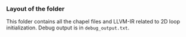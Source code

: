 ### Layout of the folder

This folder contains all the chapel files and LLVM-IR related to 2D loop initialization. Debug output is in `debug_output.txt`.

